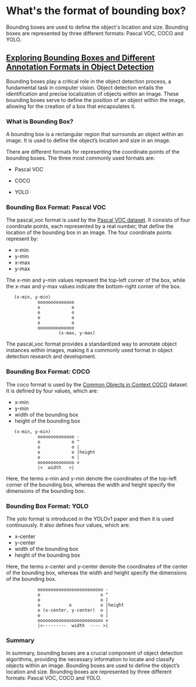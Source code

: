 
# What's the format of bounding box?

Bounding boxes are used to define the object's location and size. Bounding boxes are represented by three different formats: Pascal VOC, COCO and YOLO.



## [Exploring Bounding Boxes and Different Annotation Formats in Object Detection](https://idiotdeveloper.com/exploring-bounding-boxes-and-different-annotation-formats-in-object-detection/)

Bounding boxes play a critical role in the object detection process, a fundamental task in computer vision. Object detection entails the identification and precise localization of objects within an image. These bounding boxes serve to define the position of an object within the image, allowing for the creation of a box that encapsulates it.


### What is Bounding Box?
A bounding box is a rectangular region that surrounds an object within an image. It is used to define the object’s location and size in an image.


There are different formats for representing the coordinate points of the bounding boxes. The three most commonly used formats are:

- Pascal VOC

- COCO

- YOLO


### Bounding Box Format: Pascal VOC
The pascal_voc format is used by the [Pascal VOC dataset](http://host.robots.ox.ac.uk/pascal/VOC/). It consists of four coordinate points, each represented by a real number, that define the location of the bounding box in an image. The four coordinate points represent by:

- x-min
- y-min
- x-max
- y-max

The x-min and y-min values represent the top-left corner of the box, while the x-max and y-max values indicate the bottom-right corner of the box.

```
   (x-min, y-min)
            oooooooooooooo
            o            o
            o            o
            o            o
            o            o
            oooooooooooooo
                    (x-max, y-max)
```

The pascal_voc format provides a standardized way to annotate object instances within images, making it a commonly used format in object detection research and development.

### Bounding Box Format: COCO

The coco format is used by the [Common Objects in Context COCO](https://cocodataset.org/) dataset. It is defined by four values, which are:

- x-min
- y-min
- width of the bounding box
- height of the bounding box

```
   (x-min, y-min)
            oooooooooooooo -
            o            o ^
            o            o |
            o            o |height
            o            o |
            oooooooooooooo v
            |<  width   >|
```
Here, the terms x-min and y-min denote the coordinates of the top-left corner of the bounding box, whereas the width and height specify the dimensions of the bounding box.


### Bounding Box Format: YOLO
The yolo format is introduced in the YOLOv1 paper and then it is used continuously. It also defines four values, which are:

- x-center
- y-center
- width of the bounding box
- height of the bounding box

Here, the terms x-center and y-center denote the coordinates of the center of the bounding box, whereas the width and height specify the dimensions of the bounding box.
```
            ooooooooooooooooooooooooo -
            o                       o ^
            o                       o |
            o           o           o |height
            o (x-center, y-center)  o |
            o                       o |
            ooooooooooooooooooooooooo v
            |<---------  width  ---- >|
```

### Summary
In summary, bounding boxes are a crucial component of object detection algorithms, providing the necessary information to locate and classify objects within an image. Bounding boxes are used to define the object’s location and size. Bounding boxes are represented by three different formats: Pascal VOC, COCO and YOLO.